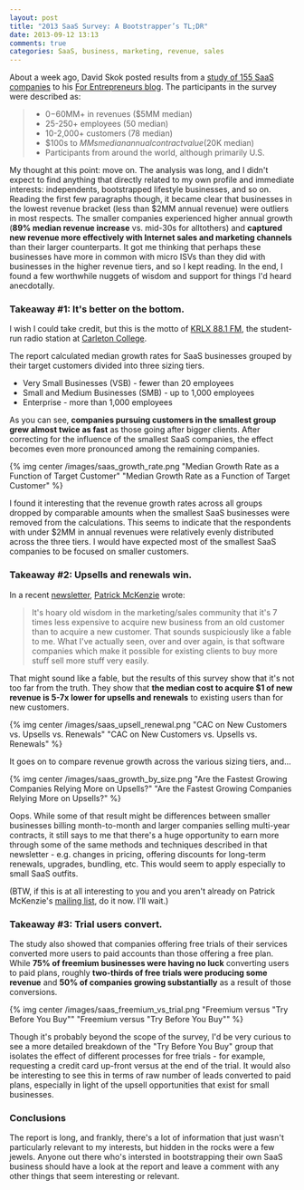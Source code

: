 ```yaml
---
layout: post
title: "2013 SaaS Survey: A Bootstrapper’s TL;DR"
date: 2013-09-12 13:13
comments: true
categories: SaaS, business, marketing, revenue, sales
---
```

About a week ago, David Skok posted results from a [study of 155 SaaS companies][1] to his [For Entrepreneurs blog][2]. The participants in the survey were described as:

> *   $0-$60MM+ in revenues ($5MM median)
> *   25-250+ employees (50 median)
> *   10-2,000+ customers (78 median)
> *   $100s to $MMs median annual contract value ($20K median)
> *   Participants from around the world, although primarily U.S.

My thought at this point: move on. The analysis was long, and I didn't expect to find anything that directly related to my own profile and immediate interests: independents, bootstrapped lifestyle businesses, and so on. Reading the first few paragraphs though, it became clear that businesses in the lowest revenue bracket (less than $2MM annual revenue) were outliers in most respects. The smaller companies experienced higher annual growth (**89% median revenue increase** vs. mid-30s for alltothers) and **captured new revenue more effectively with Internet sales and marketing channels** than their larger counterparts. It got me thinking that perhaps these businesses have more in common with micro ISVs than they did with businesses in the higher revenue tiers, and so I kept reading. In the end, I found a few worthwhile nuggets of wisdom and support for things I'd heard anecdotally.

<!--more-->

### Takeaway #1: It's better on the bottom.

I wish I could take credit, but this is the motto of [KRLX 88.1 FM][3], the student-run radio station at [Carleton College][4].

The report calculated median growth rates for SaaS businesses grouped by their target customers divided into three sizing tiers.

*   Very Small Businesses (VSB) - fewer than 20 employees
*   Small and Medium Businesses (SMB) - up to 1,000 employees
*   Enterprise - more than 1,000 employees

As you can see, **companies pursuing customers in the smallest group grew almost twice as fast** as those going after bigger clients. After correcting for the influence of the smallest SaaS companies, the effect becomes even more pronounced among the remaining companies.

{% img center /images/saas_growth_rate.png "Median Growth Rate as a Function of Target Customer" "Median Growth Rate as a Function of Target Customer" %}

I found it interesting that the revenue growth rates across all groups dropped by comparable amounts when the smallest SaaS businesses were removed from the calculations. This seems to indicate that the respondents with under $2MM in annual revenues were relatively evenly distributed across the three tiers. I would have expected most of the smallest SaaS companies to be focused on smaller customers.

### Takeaway #2: Upsells and renewals win.

In a recent [newsletter][5], [Patrick McKenzie][6] wrote:

> It's hoary old wisdom in the marketing/sales community that it's 7 times less expensive to acquire new business from an old customer than to acquire a new customer. That sounds suspiciously like a fable to me. What I've actually seen, over and over again, is that software companies which make it possible for existing clients to buy more stuff sell more stuff very easily.

That might sound like a fable, but the results of this survey show that it's not too far from the truth. They show that **the median cost to acquire $1 of new revenue is 5-7x lower for upsells and renewals** to existing users than for new customers.

{% img center /images/saas_upsell_renewal.png "CAC on New Customers vs. Upsells vs. Renewals" "CAC on New Customers vs. Upsells vs. Renewals" %}

It goes on to compare revenue growth across the various sizing tiers, and...

{% img center /images/saas_growth_by_size.png "Are the Fastest Growing Companies Relying More on Upsells?" "Are the Fastest Growing Companies Relying More on Upsells?" %}

Oops. While some of that result might be differences between smaller businesses billing month-to-month and larger companies selling multi-year contracts, it still says to me that there's a huge opportunity to earn more through some of the same methods and techniques described in that newsletter - e.g. changes in pricing, offering discounts for long-term renewals, upgrades, bundling, etc. This would seem to apply especially to small SaaS outfits.

(BTW, if this is at all interesting to you and you aren't already on Patrick McKenzie's [mailing list][7], do it now. I'll wait.)

### Takeaway #3: Trial users convert.

The study also showed that companies offering free trials of their services converted more users to paid accounts than those offering a free plan. While **75% of freemium businesses were having no luck** converting users to paid plans, roughly **two-thirds of free trials were producing some revenue** and **50% of companies growing substantially** as a result of those conversions.

{% img center /images/saas_freemium_vs_trial.png "Freemium versus \"Try Before You Buy\"" "Freemium versus \"Try Before You Buy\"" %}

Though it's probably beyond the scope of the survey, I'd be very curious to see a more detailed breakdown of the "Try Before You Buy" group that isolates the effect of different processes for free trials - for example, requesting a credit card up-front versus at the end of the trial. It would also be interesting to see this in terms of raw number of leads converted to paid plans, especially in light of the upsell opportunities that exist for small businesses.

### Conclusions

The report is long, and frankly, there's a lot of information that just wasn't particularly relevant to my interests, but hidden in the rocks were a few jewels. Anyone out there who's intersted in bootstrapping their own SaaS business should have a look at the report and leave a comment with any other things that seem interesting or relevant.

[1]: http://www.forentrepreneurs.com/2013-saas-survey/
[2]: http://www.forentrepreneurs.com/
[3]: https://en.wikipedia.org/wiki/KRLX
[4]: http://www.carleton.edu/
[5]: https://training.kalzumeus.com/newsletters/archive/sources_of_revenue_growth
[6]: http://www.kalzumeus.com/
[7]: https://training.kalzumeus.com/
